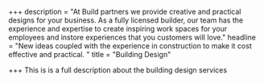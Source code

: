 +++
description = "At Build partners we provide creative and practical designs for your business.  As a fully licensed builder, our team has the experience and expertise to create inspiring work spaces for your employees and instore experiences that you customers will love."
headline = "New ideas coupled with the experience in construction to make it cost effective and practical.  "
title = "Building Design"

+++
This is is a full description about the building design services